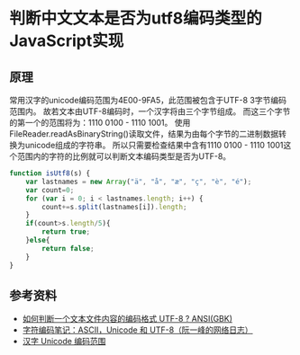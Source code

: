 # 判断中文文本是否为utf8编码类型的JavaScript实现



## 原理

常用汉字的unicode编码范围为4E00-9FA5，此范围被包含于UTF-8 3字节编码范围内。
	故若文本由UTF-8编码时，一个汉字将由三个字节组成。
	而这三个字节的第一个的范围将为：1110 0100 - 1110 1001。
	使用FileReader.readAsBinaryString()读取文件，结果为由每个字节的二进制数据转换为unicode组成的字符串。
	所以只需要检查结果中含有1110 0100 - 1110 1001这个范围内的字符的比例就可以判断文本编码类型是否为UTF-8。
```javascript
function isUtf8(s) {
	var lastnames = new Array("ä", "å", "æ", "ç", "è", "é");
	var count=0;
	for (var i = 0; i < lastnames.length; i++) {
		count+=s.split(lastnames[i]).length;
	}
	if(count>s.length/5){
		return true;
	}else{
		return false;
	}
}
```



## 参考资料

 - [如何判断一个文本文件内容的编码格式 UTF-8 ? ANSI(GBK)](https://blog.csdn.net/jiangqin115/article/details/42684017)
 - [字符编码笔记：ASCII，Unicode 和 UTF-8（阮一峰的网络日志）](http://www.ruanyifeng.com/blog/2007/10/ascii_unicode_and_utf-8.html)
 - [汉字 Unicode 编码范围](https://www.qqxiuzi.cn/zh/hanzi-unicode-bianma.php)
